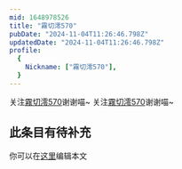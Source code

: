 ```yaml
---
mid: 1648978526
title: "霧切澪570"
pubDate: "2024-11-04T11:26:46.798Z"
updatedDate: "2024-11-04T11:26:46.798Z"
profile:
  {
    Nickname: ["霧切澪570"],
  }
---
```


关注[霧切澪570](https://space.bilibili.com/1648978526)谢谢喵~ 关注[霧切澪570](https://space.bilibili.com/1648978526)谢谢喵~

## 此条目有待补充
你可以在[这里](https://github.com/Yuhanawa/VTuber.ICU-Content/edit/master/v/霧切澪570/index.md)编辑本文
